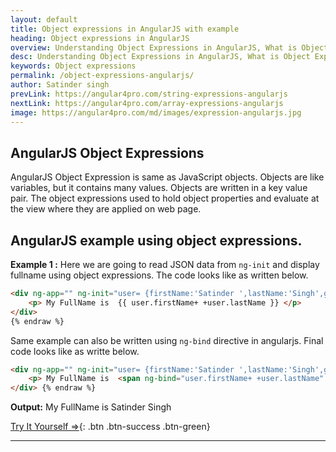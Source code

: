 ```yaml
---
layout: default
title: Object expressions in AngularJS with example
heading: Object expressions in AngularJS
overview: Understanding Object Expressions in AngularJS, What is Object Expressions, Use of AngularJS Object expression with an example, AngularJS binds data to HTML using Expressions..
desc: Understanding Object Expressions in AngularJS, What is Object Expressions, Use of AngularJS Object expression with an example, AngularJS binds data to HTML using Expressions.. 
keywords: Object expressions
permalink: /object-expressions-angularjs/
author: Satinder singh
prevLink: https://angular4pro.com/string-expressions-angularjs
nextLink: https://angular4pro.com/array-expressions-angularjs
image: https://angular4pro.com/md/images/expression-angularjs.jpg
---
```

## <i class="fa fa-angle-double-right color"></i> AngularJS Object Expressions

AngularJS Object Expression is same as JavaScript objects. Objects are like variables, but it contains many values. Objects are written in a key value pair. The object expressions used to hold object properties and evaluate at the view where they are applied on web page.

## <i class="fa fa-angle-double-right color"></i> AngularJS example using object expressions.
**Example 1 :**
Here we are going to read JSON data from `ng-init` and display fullname using object expressions. The code looks like as written below.

```html {% raw %}
<div ng-app="" ng-init="user= {firstName:'Satinder ',lastName:'Singh',gender:'Male'}" >
    <p> My FullName is  {{ user.firstName+ +user.lastName }} </p>
</div>
{% endraw %}
```

Same example can also be written using `ng-bind` directive in angularjs. Final code looks like as writte below.

```html {% raw %}
<div ng-app="" ng-init="user= {firstName:'Satinder ',lastName:'Singh',gender:'Male'}" >
    <p> My FullName is  <span ng-bind="user.firstName+ +user.lastName" > </span> </p>
</div> {% endraw %}
```
**Output:** My FullName is Satinder Singh

[Try It Yourself ⇒](https://angular4pro.com/demos/editor.html?f=demo&i=110){: .btn .btn-success .btn-green}

---
